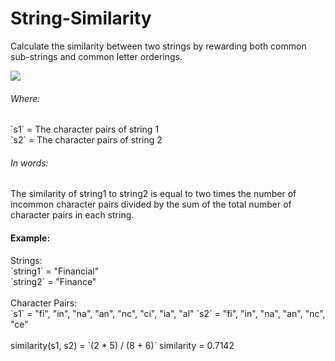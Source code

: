 String-Similarity
=================

Calculate the similarity between two strings by rewarding both common sub-strings and common letter orderings.

<img src="https://d3fuw6vo22gqor.cloudfront.net/images/string_sim.gif" />

<h6>Where:</h6>
`s1` = The character pairs of string 1
<br>
`s2` = The character pairs of string 2

<h6>In words: </h6>
The similarity of string1 to string2 is equal to two times the number of incommon character pairs divided by the sum of the total number of character pairs in each string.

<h4>Example:</h4>
Strings:
<br>
`string1` = "Financial"
<br>
`string2` = "Finance"
<br>
<br>
Character Pairs:
<br>
`s1` = "fi", "in", "na", "an", "nc", "ci", "ia", "al"
`s2` = "fi", "in", "na", "an", "nc", "ce"
<br>
<br>
similarity(s1, s2) = `(2 * 5) / (8 + 6)`
similarity = 0.7142
